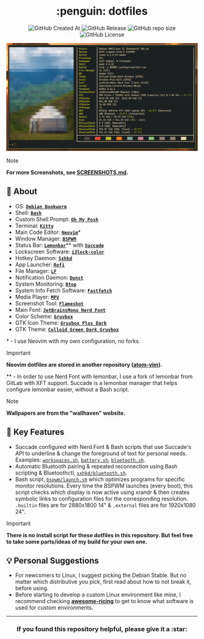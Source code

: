 <h1 align="center">:penguin: dotfiles</h1>

<p align="center">

<img alt="GitHub Created At" src="https://img.shields.io/github/created-at/bearbaka/dotfiles?style=for-the-badge">
<img alt="GitHub Release" src="https://img.shields.io/github/v/release/bearbaka/dotfiles?sort=date&display_name=release&style=for-the-badge">
<img alt="GitHub repo size" src="https://img.shields.io/github/repo-size/bearbaka/dotfiles?style=for-the-badge">
<img alt="GitHub License" src="https://img.shields.io/github/license/bearbaka/dotfiles?style=for-the-badge">

</p>

![System Info](.github/screenshots/screenshot_1.png)

> [!NOTE]
> **For more Screenshots, see [SCREENSHOTS.md](SCREENSHOTS.md).**

## :green_book: About

- OS: [**`Debian Bookworm`**](https://www.debian.org/releases/bookworm/)
- Shell: [**`Bash`**](https://www.gnu.org/software/bash/)
- Custom Shell Prompt: [**`Oh My Posh`**](https://ohmyposh.dev/)
- Terminal: [**`Kitty`**](https://sw.kovidgoyal.net/kitty/)
- Main Code Editor: [**`Neovim`**](https://neovim.io/)\*
- Window Manager: [**`BSPWM`**](https://github.com/baskerville/bspwm)
- Status Bar: [**`Lemonbar`**](https://gitlab.com/protesilaos/lemonbar-xft)** with [**`Succade`**](https://github.com/domsson/succade)
- Lockscreen Software: [**`i3lock-color`**](https://github.com/Raymo111/i3lock-color)
- Hotkey Daemon: [**`Sxhkd`**](https://github.com/baskerville/sxhkd)
- App Launcher: [**`Rofi`**](https://github.com/davatorium/rofi)
- File Manager: [**`LF`**](https://github.com/gokcehan/lf)
- Notification Daemon: [**`Dunst`**](https://github.com/dunst-project/dunst)
- System Monitoring: [**`Btop`**](https://github.com/aristocratos/btop)
- System Info Fetch Software: [**`Fastfetch`**](https://github.com/fastfetch-cli/fastfetch)
- Media Player: [**`MPV`**](https://mpv.io/)
- Screenshot Tool: [**`Flameshot`**](https://flameshot.org/)
- Main Font: [**`JetBrainsMono Nerd Font`**](https://github.com/ryanoasis/nerd-fonts)
- Color Scheme: [**`Gruvbox`**](https://github.com/morhetz/gruvbox)
- GTK Icon Theme: [**`Gruvbox Plus Dark`**](https://github.com/SylEleuth/gruvbox-plus-icon-pack)
- GTK Theme: [**`Colloid Green Dark Gruvbox`**](https://github.com/vinceliuice/Colloid-gtk-theme)
<p>

\* - I use Neovim with my own configuration, no forks.<br>

> [!IMPORTANT]
> **Neovim dotfiles are stored in another repository ([**atom-vim**](https://github.com/bearbaka/atom-vim)).**

\*\* - In order to use Nerd Font with lemonbar, I use a fork of lemonbar from GitLab with XFT support. Succade is a lemonbar manager that helps configure lemonbar easier, without a Bash script.

> [!NOTE]
> **Wallpapers are from the "wallhaven" website.**

</p>

## :stars: Key Features

- Succade configured with Nerd Font & Bash scripts that use Succade's API to underline & change the foreground of text for personal needs. Examples: [`workspaces.sh`](succade/workspaces.sh), [`battery.sh`](succade/battery.sh), [`bluetooth.sh`](succade/bluetooth.sh).
- Automatic Bluetooth pairing & repeated reconnection using Bash scripting & Bluetoothctl, [`sxhkd/bluetooth.sh`](sxhkd/bluetooth.sh).
- Bash script, [`bspwm/launch.sh`](bspwm/launch.sh) which optimizes programs for specific monitor resolutions. Every time the BSPWM launches (every boot), this script checks which display is now active using xrandr & then creates symbolic links to configuration files for the corresponding resolution. `.builtin` files are for 2880x1800 14" & `.external` files are for 1920x1080 24".
> [!IMPORTANT]
> **There is no install script for these dotfiles in this repository. But feel free to take some parts/ideas of my build for your own one.**

## :bulb: Personal Suggestions

- For newcomers to Linux, I suggest picking the Debian Stable. But no matter which distributive you pick, first read about how to not break it, before using.
- Before starting to develop a custom Linux environment like mine, I recommend checking [**awesome-ricing**](https://github.com/fosslife/awesome-ricing) to get to know what software is used for custom environments.

---

<h3 align=center>If you found this repository helpful, please give it a :star:</h3>
